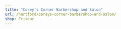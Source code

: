 ```yaml
---
title: "Corey's Corner Barbershop and Salon"
url: /hartford/coreys-corner-barbershop-and-salon/
shop: Friseur
---
```

